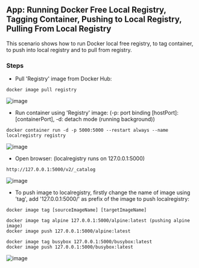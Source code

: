 ## App: Running Docker Free Local Registry, Tagging Container, Pushing to Local Registry, Pulling From Local Registry

This scenario shows how to run Docker local free registry, to tag container, to push into local registry and to pull from registry.

### Steps
- Pull 'Registry' image from Docker Hub:
```
docker image pull registry
```
![image](https://user-images.githubusercontent.com/10358317/113844384-b5717e00-9794-11eb-8b17-13e14fc2cac7.png)

- Run container using 'Registry' image: (-p: port binding [hostPort]:[containerPort], -d: detach mode (running background))
```
docker container run -d -p 5000:5000 --restart always --name localregistry registry
```
![image](https://user-images.githubusercontent.com/10358317/113844611-f49fcf00-9794-11eb-94a1-9e6a899ef118.png)

- Open browser: (localregistry runs on 127.0.0.1:5000)
```
http://127.0.0.1:5000/v2/_catalog
```
![image](https://user-images.githubusercontent.com/10358317/113844968-4f392b00-9795-11eb-8c17-8639d518e1af.png)

- To push image to localregistry, firstly change the name of image using 'tag', add '127.0.0.1:5000/' as prefix of the image to push localregistry:
```
docker image tag [sourceImageName] [targetImageName]
```
```
docker image tag alpine 127.0.0.1:5000/alpine:latest (pushing alpine image)
docker image push 127.0.0.1:5000/alpine:latest
```
```
docker image tag busybox 127.0.0.1:5000/busybox:latest
docker image push 127.0.0.1:5000/busybox:latest
```
![image](https://user-images.githubusercontent.com/10358317/113845465-d6869e80-9795-11eb-8c8a-4bab2261e153.png)

